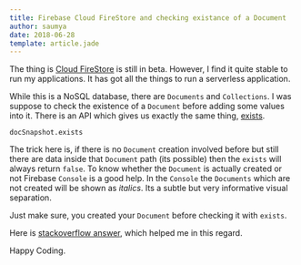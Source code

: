 ```yaml
---
title: Firebase Cloud FireStore and checking existance of a Document
author: saumya
date: 2018-06-28
template: article.jade
---
```


The thing is [Cloud FireStore][1] is still in beta. However, I find it quite stable to run my applications. It has got all the things to run a serverless application.

While this is a NoSQL database, there are `Documents` and `Collections`. I was suppose to check the existence of a `Document` before adding some values into it. There is an API which gives us exactly the same thing, [exists][2].

```
docSnapshot.exists
```

The trick here is, if there is no `Document` creation involved before but still there are data inside that `Document` path (its possible) then the `exists` will always return `false`. To know whether the `Document` is actually created or not Firebase `Console` is a good help. In the `Console` the `Documents` which are not created will be shown as *italics*. Its a subtle but very informative visual separation.

Just make sure, you created your `Document` before checking it with `exists`.

Here is [stackoverflow answer][so1], which helped me in this regard.




Happy Coding.












[1]: https://firebase.google.com/products/firestore/
[2]: https://firebase.google.com/docs/reference/js/firebase.firestore.DocumentSnapshot#~exists

[so1]: https://stackoverflow.com/questions/48068581/firebase-doc-exists-but-doc-exists-returns-false?answertab=active#tab-top










